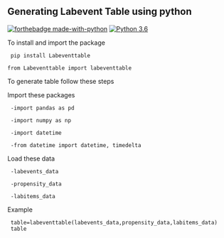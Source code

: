 ## Generating Labevent Table using python

[![forthebadge made-with-python](http://ForTheBadge.com/images/badges/made-with-python.svg)](https://www.python.org/)
[![Python 3.6](https://img.shields.io/badge/python-3.6-blue.svg)](https://www.python.org/downloads/release/python-360/)

To install and import the package
 ```
  pip install Labeventtable
  ```

 ```
from Labeventtable import labeventtable
 ```
To generate table follow these steps

Import these packages
 ```
  -import pandas as pd
  ```
 ```
  -import numpy as np
  ```

 ```
  -import datetime
  ```

 ```
  -from datetime import datetime, timedelta
  ```





Load these data
 ```
  -labevents_data
  ```
 ```
  -propensity_data
  ```
 ```
  -labitems_data
  ```



Example

 ```
  table=labeventtable(labevents_data,propensity_data,labitems_data)
  table
 ```
